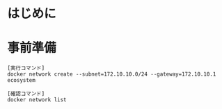 # はじめに

# 事前準備

```
[実行コマンド]
docker network create --subnet=172.10.10.0/24 --gateway=172.10.10.1 ecosystem

[確認コマンド]
docker network list
```
